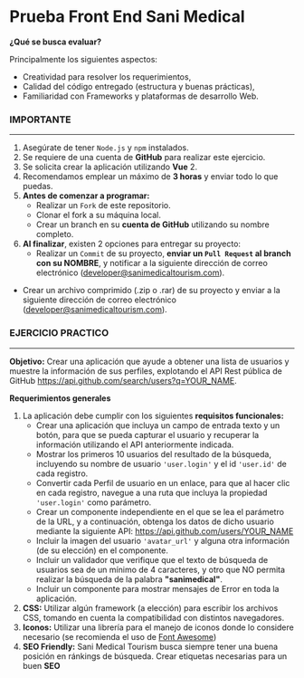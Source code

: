 # Prueba Front End Sani Medical

**¿Qué se busca evaluar?**

Principalmente los siguientes aspectos:

* Creatividad para resolver los requerimientos,
* Calidad del código entregado (estructura y buenas prácticas),
* Familiaridad con Frameworks y plataformas de desarrollo Web.

### IMPORTANTE
---
1. Asegúrate de tener `Node.js` y `npm` instalados.
2. Se requiere de una cuenta de **GitHub** para realizar este ejercicio.
3. Se solicita crear la aplicación utilizando **Vue** 2.
4. Recomendamos emplear un máximo de **3 horas** y enviar todo lo que puedas.
5. **Antes de comenzar a programar:**
    - Realizar un `Fork` de este repositorio.
    - Clonar el fork a su máquina local.
    - Crear un branch en su **cuenta de GitHub** utilizando su nombre completo.
6. **Al finalizar**, existen 2 opciones para entregar su proyecto:
    * Realizar un `Commit` de su proyecto, **enviar un `Pull Request` al branch con su NOMBRE**, y notificar a la siguiente dirección de correo electrónico (developer@sanimedicaltourism.com).
 - Crear un archivo comprimido (.zip o .rar) de su proyecto y enviar a la siguiente dirección de correo electrónico (developer@sanimedicaltourism.com).
 
### EJERCICIO PRACTICO
---
**Objetivo:** Crear una aplicación que ayude a obtener una lista de usuarios y muestre la información de sus perfiles, explotando el API Rest pública de GitHub https://api.github.com/search/users?q=YOUR_NAME.

**Requerimientos generales**

1. La aplicación debe cumplir con los siguientes **requisitos funcionales:**
    - Crear una aplicación que incluya un campo de entrada texto y un botón, para que se pueda capturar el usuario y recuperar la información utilizando el API anteriormente indicada.
    - Mostrar los primeros 10 usuarios del resultado de la búsqueda, incluyendo su nombre de usuario `'user.login'` y el id `'user.id'` de cada registro.
    - Convertir cada Perfil de usuario en un enlace, para que al hacer clic en cada registro, navegue a una ruta que incluya la propiedad `'user.login'` como parámetro.
    - Crear un componente independiente en el que se lea el parámetro de la URL, y a continuación, obtenga los datos de dicho usuario mediante la siguiente API: https://api.github.com/users/YOUR_NAME
    - Incluir la imagen del usuario `'avatar_url'` y alguna otra información (de su elección) en el componente.
    - Incluir un validador que verifique que el texto de búsqueda de usuarios sea de un mínimo de 4 caracteres, y otro que NO permita realizar la búsqueda de la palabra **"sanimedical"**.
    - Incluir un componente para mostrar mensajes de Error en toda la aplicación.
2. **CSS:** Utilizar algún framework (a elección) para escribir los archivos CSS, tomando en cuenta la compatibilidad con distintos navegadores.
3. **Iconos:** Utilizar una librería para el manejo de iconos donde lo considere necesario (se recomienda el uso de [Font Awesome](https://fontawesome.com))
4. **SEO Friendly:** Sani Medical Tourism busca siempre tener una buena posición en ránkings de búsqueda. Crear etiquetas necesarias para un buen **SEO**

 
